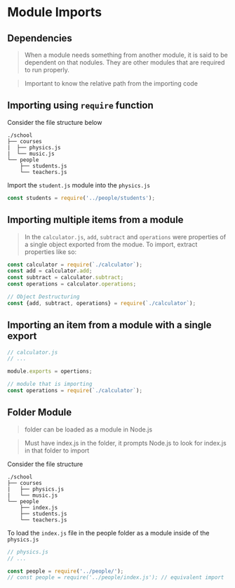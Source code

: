 # Module Imports 

## Dependencies 
> When a module needs something from another module, it is said to be dependent on that nodules. They are other modules that are required to run properly. 

> Important to know the relative path from the importing code 

## Importing using `require` function 
Consider the file structure below
```
./school
├── courses
|  ├── physics.js
|  └── music.js
└── people
    ├── students.js
    └── teachers.js
```
Import the `student.js` module into the `physics.js` 

```js 
const students = require('../people/students'); 
```

## Importing multiple items from a module 
> In the `calculator.js`, `add`, `subtract` and `operations` were properties of a single object exported from the modue. To import, extract properties like so: 

```js 
const calculator = require(`./calculator`); 
const add = calculator.add; 
const subtract = calculator.subtract; 
const operations = calculator.operations; 

// Object Destructuring 
const {add, subtract, operations} = require(`./calculator`); 
```

## Importing an item from a module with a single export 
```js 
// calculator.js 
// ... 

module.exports = opertions; 

// module that is importing 
const operations = require(`./calculator`); 
```

## Folder Module
> folder can be loaded as a module in Node.js

> Must have index.js in the folder, it prompts Node.js to look for index.js in that folder to import 

Consider the file structure 

```
./school
├── courses
|   ├── physics.js
|   └── music.js
└── people
    ├── index.js
    ├── students.js
    └── teachers.js
```

To load the `index.js` file in the people folder as a module inside of the `physics.js` 

```js 
// physics.js 
// ... 

const people = require('../people/'); 
// const people = require('../people/index.js'); // equivalent import
``` 
